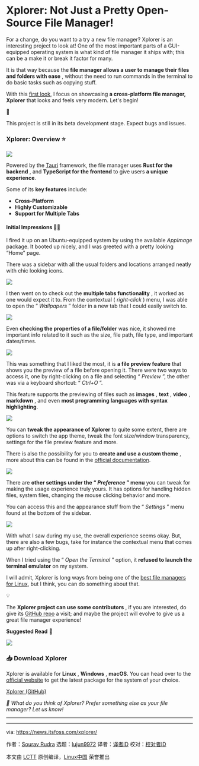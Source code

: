 [#]: subject: "Xplorer: Not Just a Pretty Open-Source File Manager!"
[#]: via: "https://news.itsfoss.com/xplorer/"
[#]: author: "Sourav Rudra https://news.itsfoss.com/author/sourav/"
[#]: collector: "lujun9972/lctt-scripts-1700446145"
[#]: translator: "geekpi"
[#]: reviewer: " "
[#]: publisher: " "
[#]: url: " "

Xplorer: Not Just a Pretty Open-Source File Manager!
======
For a change, do you want to a try a new file manager? Xplorer is an
interesting project to look at!
One of the most important parts of a GUI-equipped operating system is what kind of file manager it ships with; this can be a make it or break it factor for many.

It is that way because the **file manager allows a user to manage their files and folders with ease** , without the need to run commands in the terminal to do basic tasks such as copying stuff.

With this [first look][1], I focus on showcasing **a cross-platform file manager, Xplorer** that looks and feels very modern. Let's begin!

🚧

This project is still in its beta development stage. Expect bugs and issues.

### Xplorer: Overview ⭐

![][2]

Powered by the [Tauri][3] framework, the file manager uses **Rust for the backend** , and **TypeScript for the frontend** to give users **a unique experience**.

Some of its **key features** include:

  * **Cross-Platform**
  * **Highly Customizable**
  * **Support for Multiple Tabs**



#### Initial Impressions 👨‍💻

I fired it up on an Ubuntu-equipped system by using the available _AppImage_ package. It booted up nicely, and I was greeted with a pretty looking “Home” page.

There was a sidebar with all the usual folders and locations arranged neatly with chic looking icons.

![][4]

I then went on to check out the **multiple tabs functionality** , it worked as one would expect it to. From the contextual ( _right-click_ ) menu, I was able to open the “ _Wallpapers_ ” folder in a new tab that I could easily switch to.

![][5]

Even **checking the properties of a file/folder** was nice, it showed me important info related to it such as the size, file path, file type, and important dates/times.

![][6]

This was something that I liked the most, it is **a file preview feature** that shows you the preview of a file before opening it. There were two ways to access it, one by right-clicking on a file and selecting “ _Preview_ ”, the other was via a keyboard shortcut: “ _Ctrl+O_ ”.

This feature supports the previewing of files such as **images** , **text** , **video** , **markdown** , and even **most programming languages with syntax highlighting**.

![][7]

You can **tweak the appearance of Xplorer** to quite some extent, there are options to switch the app theme, tweak the font size/window transparency, settings for the file preview feature and more.

There is also the possibility for you to **create and use a custom theme** , more about this can be found in the [official documentation][8].

![][9]

There are **other settings under the “ _Preference_ ” menu** you can tweak for making the usage experience truly yours. It has options for handling hidden files, system files, changing the mouse clicking behavior and more.

You can access this and the appearance stuff from the “ _Settings_ ” menu found at the bottom of the sidebar.

![][10]

With what I saw during my use, the overall experience seems okay. But, there are also a few bugs, take for instance the contextual menu that comes up after right-clicking.

When I tried using the “ _Open the Terminal_ ” option, it **refused to launch the terminal emulator** on my system.

I will admit, Xplorer is long ways from being one of the [best file managers for Linux][11], but I think, you can do something about that.

💡

The ****Xplorer project can use some contributors**** , if you are interested, do give its [GitHub repo][12] a visit; and maybe the project will evolve to give us a great file manager experience!

**Suggested Read** 📖

![][13]

### 📥 Download Xplorer

Xplorer is available for **Linux** , **Windows** , **macOS**. You can head over to the [official website][14] to get the latest package for the system of your choice.

[Xplorer (GitHub)][15]

_💬 What do you think of Xplorer? Prefer something else as your file manager? Let us know!_

* * *

--------------------------------------------------------------------------------

via: https://news.itsfoss.com/xplorer/

作者：[Sourav Rudra][a]
选题：[lujun9972][b]
译者：[译者ID](https://github.com/译者ID)
校对：[校对者ID](https://github.com/校对者ID)

本文由 [LCTT](https://github.com/LCTT/TranslateProject) 原创编译，[Linux中国](https://linux.cn/) 荣誉推出

[a]: https://news.itsfoss.com/author/sourav/
[b]: https://github.com/lujun9972
[1]: https://news.itsfoss.com/tag/first-look/
[2]: https://news.itsfoss.com/content/images/2023/12/Xplorer_X.png
[3]: https://tauri.app/
[4]: https://news.itsfoss.com/content/images/2023/12/Xplorer_1.png
[5]: https://news.itsfoss.com/content/images/2023/12/Xplorer_2.png
[6]: https://news.itsfoss.com/content/images/2023/12/Xplorer_3.png
[7]: https://news.itsfoss.com/content/images/2023/12/Xplorer_4.png
[8]: https://xplorer.space/docs/Extensions/theme/
[9]: https://news.itsfoss.com/content/images/2023/12/Xplorer_5-1.png
[10]: https://news.itsfoss.com/content/images/2023/12/Xplorer_6-1.png
[11]: https://itsfoss.com/file-managers-linux/
[12]: https://github.com/kimlimjustin/xplorer
[13]: https://itsfoss.com/content/images/size/w256h256/2022/12/android-chrome-192x192.png
[14]: https://xplorer.space/
[15]: https://github.com/kimlimjustin/xplorer/releases
